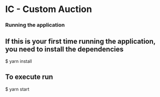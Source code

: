 # IC - Custom Auction

### Running the application

## If this is your first time running the application, you need to install the dependencies

$ yarn install

## To execute run

$ yarn start
